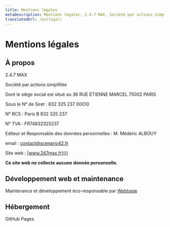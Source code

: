 ```yaml
---
title: Mentions légales
metaDescription: Mentions légales, 2.4.7 MAX, Société par actions simplifiée dont le siège social est situé au 36 RUE ETIENNE MARCEL 75002 PARIS.
translatedUrl: /en/legal/
---
```


# Mentions légales

## À propos

2.4.7 MAX

Société par actions simplifiée

Dont le siège social est situé au 36 RUE ETIENNE MARCEL 75002 PARIS

Sous le N° de Siret : 832 325 237 00010

N° RCS : Paris B 832 325 237

N° TVA : FR74832325237

Editeur et Responsable des données personnelles : M. Médéric ALBOUY

email&nbsp;: [contact@scenario42.fr](mailto:contact@scenario42.fr)

Site web&nbsp;: [www.247max.fr](/)

**Ce site web ne collecte aucune donnée personnelle.**

## Développement web et maintenance

Maintenance et développement éco-responsable par [Webtopie](https://webtopie.fr)

## Hébergement

GitHub Pages